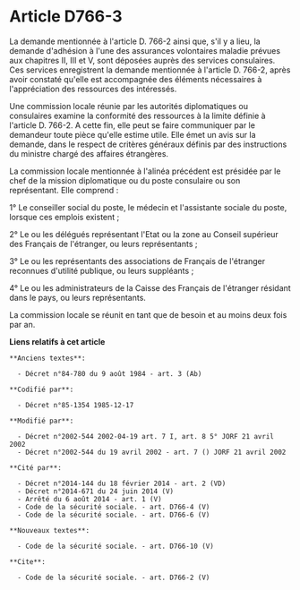 # Article D766-3

La demande mentionnée à l'article D. 766-2 ainsi que, s'il y a lieu, la demande d'adhésion à l'une des assurances volontaires
maladie prévues aux chapitres II, III et V, sont déposées auprès des services consulaires. Ces services enregistrent la
demande mentionnée à l'article D. 766-2, après avoir constaté qu'elle est accompagnée des éléments nécessaires à
l'appréciation des ressources des intéressés. 

Une commission locale réunie par les autorités diplomatiques ou consulaires examine la conformité des ressources à la limite
définie à l'article D. 766-2. A cette fin, elle peut se faire communiquer par le demandeur toute pièce qu'elle estime utile.
Elle émet un avis sur la demande, dans le respect de critères généraux définis par des instructions du ministre chargé des
affaires étrangères. 

La commission locale mentionnée à l'alinéa précédent est présidée par le chef de la mission diplomatique ou du poste
consulaire ou son représentant. Elle comprend : 

1° Le conseiller social du poste, le médecin et l'assistante sociale du poste, lorsque ces emplois existent ; 

2° Le ou les délégués représentant l'Etat ou la zone au Conseil supérieur des Français de l'étranger, ou leurs
représentants ; 

3° Le ou les représentants des associations de Français de l'étranger reconnues d'utilité publique, ou leurs suppléants ; 

4° Le ou les administrateurs de la Caisse des Français de l'étranger résidant dans le pays, ou leurs représentants. 

La commission locale se réunit en tant que de besoin et au moins deux fois par an.

**Liens relatifs à cet article**

	**Anciens textes**:

	  - Décret n°84-780 du 9 août 1984 - art. 3 (Ab)

	**Codifié par**:

	  - Décret n°85-1354 1985-12-17

	**Modifié par**:

	  - Décret n°2002-544 2002-04-19 art. 7 I, art. 8 5° JORF 21 avril 2002
	  - Décret n°2002-544 du 19 avril 2002 - art. 7 () JORF 21 avril 2002

	**Cité par**:

	  - Décret n°2014-144 du 18 février 2014 - art. 2 (VD)
	  - Décret n°2014-671 du 24 juin 2014 (V)
	  - Arrêté du 6 août 2014 - art. 1 (V)
	  - Code de la sécurité sociale. - art. D766-4 (V)
	  - Code de la sécurité sociale. - art. D766-6 (V)

	**Nouveaux textes**:

	  - Code de la sécurité sociale. - art. D766-10 (V)

	**Cite**:

	  - Code de la sécurité sociale. - art. D766-2 (V)
